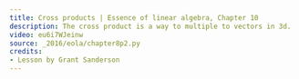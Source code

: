 ```yaml
---
title: Cross products | Essence of linear algebra, Chapter 10
description: The cross product is a way to multiple to vectors in 3d.  This video shows how to visualize what it means.
video: eu6i7WJeinw
source: _2016/eola/chapter8p2.py
credits:
- Lesson by Grant Sanderson
---
```

